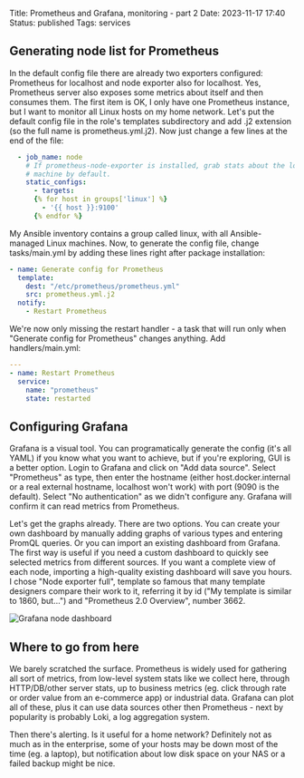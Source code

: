 Title: Prometheus and Grafana, monitoring - part 2
Date: 2023-11-17 17:40
Status: published
Tags: services

## Generating node list for Prometheus

In the default config file there are already two exporters configured: Prometheus for localhost and node exporter also for localhost. Yes, Prometheus server also exposes some metrics about itself and then consumes them. The first item is OK, I only have one Prometheus instance, but I want to monitor all Linux hosts on my home network. Let's put the default config file in the role's templates subdirectory and add .j2 extension (so the full name is prometheus.yml.j2). Now just change a few lines at the end of the file:

```yaml
  - job_name: node
    # If prometheus-node-exporter is installed, grab stats about the local
    # machine by default.
    static_configs:
      - targets:
      {% for host in groups['linux'] %}
        - '{{ host }}:9100'
      {% endfor %}
```

My Ansible inventory contains a group called linux, with all Ansible-managed Linux machines. Now, to generate the config file, change tasks/main.yml by adding these lines right after package installation:

```yaml
- name: Generate config for Prometheus
  template:
    dest: "/etc/prometheus/prometheus.yml"
    src: prometheus.yml.j2
  notify:
    - Restart Prometheus
```

We're now only missing the restart handler - a task that will run only when "Generate config for Prometheus" changes anything. Add handlers/main.yml:

```yaml
---
- name: Restart Prometheus
  service:
    name: "prometheus"
    state: restarted
```

## Configuring Grafana

Grafana is a visual tool. You can programatically generate the config (it's all YAML) if you know what you want to achieve, but if you're exploring, GUI is a better option. Login to Grafana and click on "Add data source". Select "Prometheus" as type, then enter the hostname (either host.docker.internal or a real external hostname, localhost won't work) with port (9090 is the default). Select "No authentication" as we didn't configure any. Grafana will confirm it can read metrics from Prometheus.

Let's get the graphs already. There are two options. You can create your own dashboard by manually adding graphs of various types and entering PromQL queries. Or you can import an existing dashboard from Grafana. The first way is useful if you need a custom dashboard to quickly see selected metrics from different sources. If you want a complete view of each node, importing a high-quality existing dashboard will save you hours. I chose "Node exporter full", template so famous that many template designers compare their work to it, referring it by id ("My template is similar to 1860, but...") and "Prometheus 2.0 Overview", number 3662.

![Grafana node dashboard]({static}/images/grafana-node.png)

## Where to go from here

We barely scratched the surface. Prometheus is widely used for gathering all sort of metrics, from low-level system stats like we collect here, through HTTP/DB/other server stats, up to business metrics (eg. click through rate or order value from an e-commerce app) or industrial data. Grafana can plot all of these, plus it can use data sources other then Prometheus - next by popularity is probably Loki, a log aggregation system.

Then there's alerting. Is it useful for a home network? Definitely not as much as in the enterprise, some of your hosts may be down most of the time (eg. a laptop), but notification about low disk space on your NAS or a failed backup might be nice.